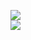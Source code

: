 [![](https://img.shields.io/badge/Made%20With-Github%20Spray-lightgrey.svg?style=for-the-badge&logo=github)](https://github.com/Annihil/github-spray#17348)  
[![](https://i.imgur.com/2DrTn0Z.gif)](https://github.com/Annihil/github-spray)